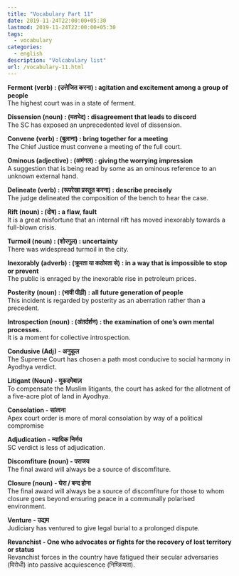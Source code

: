 ```yaml
---
title: "Vocabulary Part 11"
date: 2019-11-24T22:00:00+05:30
lastmod: 2019-11-24T22:00:00+05:30
tags:
  - vocabulary
categories:
  - english
description: "Volcabulary list"
url: /vocabulary-11.html
---
```


**Ferment (verb) :  (उत्तेजित करना) :  agitation and excitement among a group of people**  
The highest court was in a state of ferment. 

**Dissension (noun) :  (मतभेद) :  disagreement that leads to discord**  
The SC has exposed an unprecedented level of dissension. 

**Convene (verb) :  (बुलाना) :  bring together for a meeting**  
The Chief Justice must convene a meeting of the full court.

**Ominous (adjective) :  (अमंगल) :  giving the worrying impression**  
A suggestion that is being read by some as an ominous reference to an unknown external hand. 

**Delineate (verb) :  (रूपरेखा प्रस्तुत करना) :  describe precisely**  
The judge delineated the composition of the bench to hear the case. 

**Rift (noun) :  (दोष) :  a flaw, fault**  
It is a great misfortune that an internal rift has moved inexorably towards a full-blown crisis.

**Turmoil (noun) :  (शोरगुल) :  uncertainty**  
There was widespread turmoil in the city. 

**Inexorably (adverb) :  (क्रूरता या कठोरता से) :  in a way that is impossible to stop or prevent**  
The public is enraged by the inexorable rise in petroleum prices. 

**Posterity (noun) :  (भावी पीढ़ी) :  all future generation of people**  
This incident is regarded by posterity as an aberration rather than a precedent. 

**Introspection (noun) :  (अंतर्दर्शन) :  the examination of one’s own mental processes.**  
It is a moment for collective introspection. 

**Condusive (Adj) - अनुकूल**  
The Supreme Court has chosen a path most conducive to social harmony in Ayodhya verdict.

**Litigant (Noun) - मुक़दमेबाज़**  
To compensate the Muslim litigants, the court has asked for the allotment of a five-acre plot of land in Ayodhya.

**Consolation - सांत्वना**  
Apex court order is more of moral consolation by way of a political compromise

**Adjudication - न्यायिक निर्णय**  
SC verdict is less of adjudication.

**Discomfiture (noun) - पराजय**  
The final award will always be a source of discomfiture.

**Closure (noun) - घेरा / बन्द होना**  
The final award will always be a source of discomfiture for those to whom closure goes beyond ensuring peace in a communally polarised environment.

**Venture - उद्यम**  
Judiciary has ventured to give legal burial to a prolonged dispute.

**Revanchist - One who advocates or fights for the recovery of lost territory or status**  
Revanchist forces in the country have fatigued their secular adversaries (विरोधी) into passive acquiescence (निष्क्रियता).
